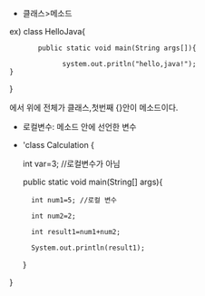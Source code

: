 + 클래스>메소드


ex) class HelloJava{

           public static void main(String args[]){

                 system.out.pritln("hello,java!");
    }

}

에서 위에 전체가 클래스,첫번째 {}안이 메소드이다.

+ 로컬변수: 메소드 안에 선언한 변수

+ 'class Calculation {

   int var=3; //로컬변수가 아님

    public static void main(String[] args){

        int num1=5; //로컬 변수

        int num2=2;

        int result1=num1+num2;

        System.out.println(result1);
    }
    
}

